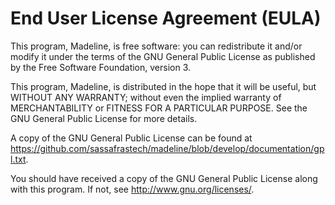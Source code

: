 # End User License Agreement (EULA)

This program, Madeline, is free software: you can redistribute it and/or modify
it under the terms of the GNU General Public License as published by
the Free Software Foundation, version 3.

This program, Madeline, is distributed in the hope that it will be useful,
but WITHOUT ANY WARRANTY; without even the implied warranty of
MERCHANTABILITY or FITNESS FOR A PARTICULAR PURPOSE.  See the
GNU General Public License for more details.

A copy of the GNU General Public License can be found at https://github.com/sassafrastech/madeline/blob/develop/documentation/gpl.txt.

You should have received a copy of the GNU General Public License
along with this program.  If not, see <http://www.gnu.org/licenses/>.
